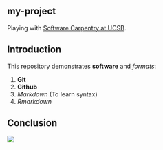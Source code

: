 ## my-project

Playing with [Software Carpentry at UCSB](http://remi-daigle.github.io/2016-04-15-UCSB).
## Introduction

This repository demonstrates **software** and _formats_:

1. **Git**
1. **Github**
1. _Markdown_ (To learn syntax)
1. _Rmarkdown_

## Conclusion

![](https://octodex.github.com/images/labtocat.png)
